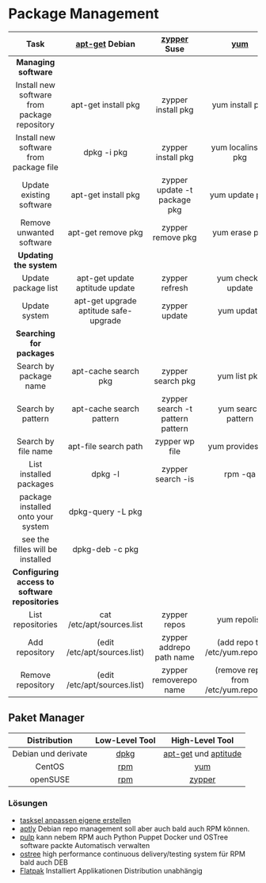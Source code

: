 # Package Management

| Task | [apt-get](../apt-get) Debian | [zypper](../zypper) Suse | [yum](../yum) | [dnf](..(dnf) | [pacman](../pacman) |
| :---: | :---: | :---: | :---: | :---: | :---: |
|**Managing software**|||||
|Install new software from package repository|apt-get install pkg|zypper install pkg|yum install pkg|pacman -S pkg|
|Install new software from package file|dpkg -i pkg|zypper install pkg|yum localinstall pkg|pacman -U pkg|
|Update existing software|apt-get install pkg|zypper update -t package pkg|yum update pkg|pacman -S pkg|
|Remove unwanted software|apt-get remove pkg|zypper remove pkg|yum erase pkg|pacman -R pkg|
|**Updating the system**|||||
|Update package list|apt-get update aptitude update|zypper refresh|yum check-update|pacman -Sy|
|Update system|apt-get upgrade aptitude safe-upgrade|zypper update|yum update|pacman -Su|
|**Searching for packages**|||||
|Search by package name|apt-cache search pkg|zypper search pkg|yum list pkg|pacman -Ss pkg|
|Search by pattern|apt-cache search pattern|zypper search -t pattern pattern|yum search pattern|pacman -Ss pattern|
|Search by file name|apt-file search path|zypper wp file|yum provides file|pacman -Qo file|
|List installed packages|dpkg -l|zypper search -is|rpm -qa|pacman -Q|
|package installed onto your system|dpkg-query -L pkg|||
|see the filles will be installed|dpkg-deb -c pkg|||
|**Configuring access to software repositories**|||||
|List repositories|cat /etc/apt/sources.list|zypper repos|yum repolist|cat /etc/pacman.conf|
|Add repository|(edit /etc/apt/sources.list)|zypper addrepo path name|(add repo to /etc/yum.repos.d/)|(edit /etc/pacman.conf)|
|Remove repository|(edit /etc/apt/sources.list)|zypper removerepo name|(remove repo from /etc/yum.repos.d/)|(edit /etc/pacman.conf)|

## Paket Manager

| Distribution | Low-Level Tool | High-Level Tool |
| :---: | :---: | :---: |
|Debian und derivate|[dpkg](../dpkg)| [apt-get](./apt-get) und [aptitude](../aptitude)|
|CentOS|[rpm](../rpm)|[yum](../yum)|
|openSUSE|[rpm](../rpm)|[zypper](../zypper)|

### Lösungen

* [tasksel anpassen eigene erstellen](https://www.theurbanpenguin.com/creating-tasksel-custom-tasks-ubuntu-16-04/)
* [aptly](https://www.aptly.info/) Debian repo management soll aber auch bald auch RPM können.
* [pulp](http://pulpproject.org/) kann nebem RPM auch Python Puppet Docker und OSTree software packte Automatisch verwalten
* [ostree](https://ostree.readthedocs.io/en/latest/#projects-using-ostree) high performance continuous delivery/testing system für RPM bald auch DEB
* [Flatpak](http://flatpak.org/apps.html)  Installiert Applikationen Distribution unabhängig
